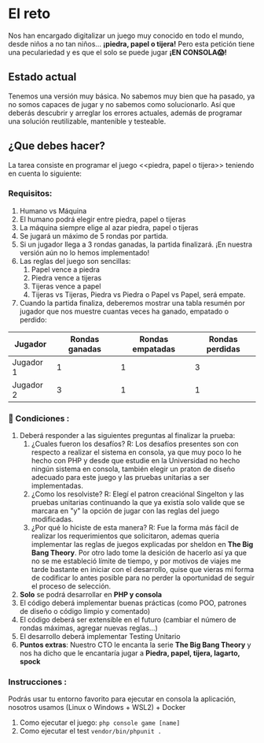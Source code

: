 # El reto

Nos han encargado digitalizar un juego muy conocido en todo el mundo, desde niños a no tan niños… **¡piedra, papel o 
tijera!** Pero esta petición tiene una peculariedad y es que el solo se puede jugar **¡EN CONSOLA😱!**

## Estado actual
Tenemos una versión muy básica. No sabemos muy bien que ha pasado, ya no somos capaces de jugar y no sabemos como
solucionarlo. Así que deberás descubrir y arreglar los errores actuales, además de programar una solución
reutilizable, mantenible y testeable.

## ¿Que debes hacer?

La tarea consiste en programar el juego <<piedra, papel o tijera>> teniendo en cuenta lo siguiente:

### Requisitos:

1. Humano vs Máquina 
2. El humano podrá elegir entre piedra, papel o tijeras 
3. La máquina siempre elige al azar piedra, papel o tijeras 
4. Se jugará un máximo de 5 rondas por partida. 
5. Si un jugador llega a 3 rondas ganadas, la partida finalizará. ¡En nuestra versión aún no lo hemos implementado!
6. Las reglas del juego son sencillas:
   1. Papel vence a piedra 
   2. Piedra vence a tijeras 
   3. Tijeras vence a papel 
   4. Tijeras vs Tijeras, Piedra vs Piedra o Papel vs Papel, será empate.
7. Cuando la partida finaliza, deberemos mostrar una tabla resumén por jugador que nos muestre cuantas veces ha ganado, empatado o perdido:

| Jugador   | Rondas ganadas | Rondas empatadas | Rondas perdidas |
|-----------|----------------|------------------|-----------------|
| Jugador 1 | 1              | 1                | 3               |
| Jugador 2 | 3              | 1                | 1               |

### 🚩 Condiciones :

1. Deberá responder a las siguientes preguntas al finalizar la prueba:
   1. ¿Cuales fueron los desafíos? 
   R: Los desafíos presentes son con respecto a realizar el sistema en consola, ya que muy poco lo he hecho con PHP y desde que estudie en la Universidad no hecho ningún sistema en consola, también elegir un praton de diseño adecuado para este juego y las pruebas unitarias a ser implementadas.
   2. ¿Como los resolviste? 
   R: Elegí el patron creaciónal Singelton y las pruebas unitarias continuando la que ya existía solo valide que se marcara en "y" la opción de jugar con las reglas del juego modificadas.
   3. ¿Por qué lo hiciste de esta manera? 
   R: Fue la forma más fácil de realizar los requerimientos que solicitaron, ademas queria implementar las reglas de juegos explicadas por sheldon en **The Big Bang Theory**. Por otro lado tome la desición de hacerlo así ya que no se me estableció límite de tiempo, y por motivos de viajes me tarde bastante en iniciar con el desarrollo, quise que vieras mi forma de codificar lo antes posible para no perder la oportunidad de seguir el proceso de selección.
2. **Solo** se podrá desarrollar en **PHP y consola** 
3. El código deberá implementar buenas prácticas (como POO, patrones de diseño o código limpio y comentado)
4. El código deberá ser extensible en el futuro (cambiar el número de rondas máximas, agregar nuevas reglas…)
5. El desarrollo deberá implementar Testing Unitario
6. **Puntos extras**: Nuestro CTO le encanta la serie **The Big Bang Theory** y nos ha dicho que le encantaría 
jugar a **Piedra, papel, tijera, lagarto, spock**  

### Instrucciones :
Podrás usar tu entorno favorito para ejecutar en consola la aplicación, nosotros usamos (Linux o Windows + WSL2) + Docker

1. Como ejecutar el juego: ``php console game [name]``
2. Como ejecutar el test ``vendor/bin/phpunit .``


